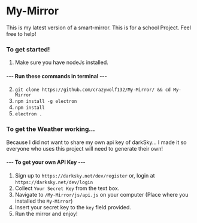 # My-Mirror
This is my latest version of a smart-mirror. This is for a school Project. Feel free to help!

### To get started!
1) Make sure you have nodeJs installed.
#### --- Run these commands in terminal ---
2) `git clone https://github.com/crazywolf132/My-Mirror/ && cd My-Mirror`
3) `npm install -g electron`
4) `npm install`
5) `electron .`

### To get the Weather working...
Because I did not want to share my own api key of darkSky... I made it so
everyone who uses this project will need to generate their own!

#### --- To get your own API Key ---
1) Sign up to `https://darksky.net/dev/register` or, login at `https://darksky.net/dev/login`
2) Collect `Your Secret Key` from the text box.
3) Navigate to `/My-Mirror/js/api.js` on your computer (Place where you installed the `My-Mirror`)
4) Insert your secret key to the `key` field provided.
5) Run the mirror and enjoy!
